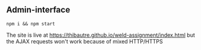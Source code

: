 ## Admin-interface

`npm i && npm start`

The site is live at https://thibautre.github.io/weld-assignment/index.html but the AJAX requests won't work because of mixed HTTP/HTTPS
